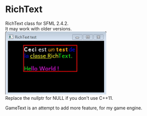 # RichText  
  
RichText class for SFML 2.4.2.  
It may work with older versions.  
![Image](https://github.com/FoFabien/RichText/blob/master/output.gif?raw=true)  
Replace the nullptr for NULL if you don't use C++11.  
  
GameText is an attempt to add more feature, for my game engine.  